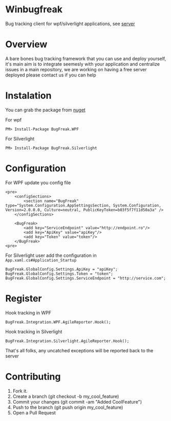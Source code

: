 Winbugfreak
===========

Bug tracking client for wpf/silverlight applications, see [server](https://github.com/agilefreaks/apibugfreak)

Overview
========

A bare bones bug tracking framework that you can use and deploy yourself, it's main aim is to integrate seemesly 
with your application and centralize issues in a main repository, we are working on having a free server deployed
please contact us if you can help

Instalation
===========

You can grab the package from [nuget](http://www.nuget.org/)

For wpf
```
PM> Install-Package BugFreak.WPF
```

For Silverlight
```
PM> Install-Package BugFreak.Silverlight
```

Configuration
=============

For WPF update you config file
```
<pre>
	<configSections>
		<section name="BugFreak" type="System.Configuration.AppSettingsSection, System.Configuration, Version=2.0.0.0, Culture=neutral, PublicKeyToken=b03f5f7f11d50a3a" />
	</configSections>

	<BugFreak>
		<add key="ServiceEndpoint" value="http://endpoint.ro"/>
		<add key="ApiKey" value="apiKey"/>
		<add key="Token" value="token"/>
	</BugFreak>
<pre>

```

For Silverlight user add the configuration in `App.xaml.cs#Application_Startup`

```
BugFreak.GlobalConfig.Settings.ApiKey = "apiKey";
BugFreak.GlobalConfig.Settings.Token = "token";
BugFreak.GlobalConfig.Settings.ServiceEndpoint = "http://service.com";
```

Register
========

Hook tracking in WPF
```
BugFreak.Integration.WPF.AgileReporter.Hook();
```

Hook tracking in Silverlight
```
BugFreak.Integration.Silverlight.AgileReporter.Hook();
```

That's all folks, any uncatched exceptions will be reported back to the server

Contributing
============

1. Fork it.
2. Create a branch (git checkout -b my_cool_feature)
3. Commit your changes (git commit -am "Added CoolFeature")
4. Push to the branch (git push origin my_cool_feature)
5. Open a Pull Request
